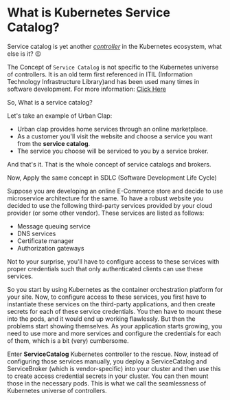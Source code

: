 # What is Kubernetes Service Catalog?

Service catalog is yet another *[controller](https://kubernetes.io/docs/concepts/architecture/controller/)* in the Kubernetes ecosystem, what else is it? 😉

The Concept of `Service Catalog` is not specific to the Kubernetes universe of controllers. It is an old term first referenced in ITIL (Information Technology Infrastructure Library)and has been used many times in software development. For more information: [Click Here](https://searchcio.techtarget.com/definition/IT-service-catalog)

So, What is a service catalog?

Let's take an example of Urban Clap:

* Urban clap provides home services through an online marketplace.
* As a customer you'll visit the website and choose a service you want from the **service catalog**.
* The service you choose will be serviced to you by a service broker.

And that's it. That is the whole concept of service catalogs and brokers.

Now, Apply the same concept in SDLC (Software Development Life Cycle)

Suppose you are developing an online E-Commerce store and decide to use microservice architecture for the same. To have a robust website you decided to use the following third-party services provided by your cloud provider (or some other vendor). These services are listed as follows:

* Message queuing service
* DNS services
* Certificate manager
* Authorization gateways

Not to your surprise, you'll have to configure access to these services with proper credentials such that only authenticated clients can use these services.

So you start by using Kubernetes as the container orchestration platform for your site. Now, to configure access to these services, you first have to instantiate these services on the third-party applications, and then create secrets for each of these service credentials. You then have to mount these into the pods, and it would end up working flawlessly.
But then the problems start showing themselves. As your application starts growing, you need to use more and more services and configure the credentials for each of them, which is a bit (very) cumbersome.

Enter **ServiceCatalog** Kubernetes controller to the rescue.
Now, instead of configuring those services manually, you deploy a ServiceCatalog and ServiceBroker (which is vendor-specific) into your cluster and then use this to create access credential secrets in your cluster. You can then mount those in the necessary pods. This is what we call the seamlessness of Kubernetes universe of controllers.
